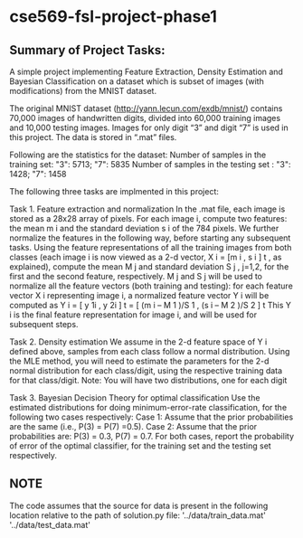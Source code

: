 # cse569-fsl-project-phase1

## Summary of Project Tasks:

A simple project implementing Feature Extraction, Density Estimation and Bayesian Classification on a dataset which is subset of images (with modifications) from the MNIST dataset.

The original MNIST dataset (http://yann.lecun.com/exdb/mnist/) contains
70,000 images of handwritten digits, divided into 60,000 training images and 10,000
testing images. Images for only digit “3” and digit “7” is used in this project. The data is
stored in “.mat” files.

Following are the statistics for the dataset:
Number of samples in the training set: "3": 5713; "7": 5835
Number of samples in the testing set : "3": 1428; "7": 1458

The following three tasks are implmented in this project:

Task 1. Feature extraction and normalization
In the .mat file, each image is stored as a 28x28 array of pixels. For each image i, compute
two features: the mean m i and the standard deviation s i of the 784 pixels. We further
normalize the features in the following way, before starting any subsequent tasks. Using
the feature representations of all the training images from both classes (each image i is
now viewed as a 2-d vector, X i = [m i , s i ] t , as explained), compute the mean M j and
standard deviation S j , j=1,2, for the first and the second feature, respectively. M j and S j
will be used to normalize all the feature vectors (both training and testing): for each feature
vector X i representing image i, a normalized feature vector Y i will be computed as
Y i = [ y 1i , y 2i ] t = [ (m i – M 1 )/S 1 , (s i – M 2 )/S 2 ] t
This Y i is the final feature representation for image i, and will be used for subsequent
steps.

Task 2. Density estimation
We assume in the 2-d feature space of Y i defined above, samples from each class follow
a normal distribution. Using the MLE method, you will need to estimate the parameters
for the 2-d normal distribution for each class/digit, using the respective training data
for that class/digit. Note: You will have two distributions, one for each digit

Task 3. Bayesian Decision Theory for optimal classification
Use the estimated distributions for doing minimum-error-rate classification, for the
following two cases respectively:
Case 1: Assume that the prior probabilities are the same (i.e., P(3) = P(7) =0.5).
Case 2: Assume that the prior probabilities are: P(3) = 0.3, P(7) = 0.7.
For both cases, report the probability of error of the optimal classifier, for the training set
and the testing set respectively.

## NOTE
The code assumes that the source for data is present in the following location relative to the path of solution.py file:
'../data/train_data.mat'
'../data/test_data.mat'

